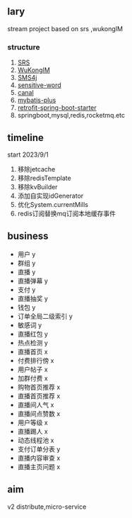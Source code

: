 ## lary
stream project based  on srs ,wukongIM
### structure
1. [SRS](https://github.com/ossrs/srs)
2. [WuKongIM](https://github.com/WuKongIM/WuKongIM)
3. [SMS4j](https://github.com/dromara/SMS4J)
4. [sensitive-word](https://github.com/houbb/sensitive-word)
5. [canal](https://github.com/alibaba/canal)
6. [mybatis-plus](https://github.com/baomidou/mybatis-plus)
7. [retrofit-spring-boot-starter](https://github.com/LianjiaTech/retrofit-spring-boot-starter)
8. springboot,mysql,redis,rocketmq.etc
## timeline
start 2023/9/1

1. 移除jetcache
2. 移除redisTemplate
3. 移除kvBuilder
4. 添加自实现idGenerator
5. 优化System.currentMills
6. redis订阅替换mq订阅本地缓存事件
## business
- 用户 y 
- 群组 y
- 直播 y
- 直播弹幕 y
- 支付 y
- 直播抽奖 y
- 钱包 y
- 订单全局二级索引 y
- 敏感词 y
- 直播红包 y
- 热点检测 y
- 直播首页 x
- 付费排行傍 x     
- 用户帖子 x
- 加群付费 x
- 购物首页推荐 x
- 直播首页推荐 x
- 直播间人气 x
- 直播间点赞数 x
- 用户等级 x
- 直播踢人 x
- 动态线程池 x
- 支付订单分表 y
- 直播内容审查 x
- 直播主页问题 x

## aim
v2 distribute,micro-service